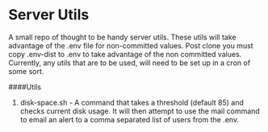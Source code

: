 Server Utils
===

A small repo of thought to be handy server utils.  These utils will take advantage 
of the .env file for non-committed values.  Post clone you must copy .env-dist to .env
to take advantage of the non committed values. Currently, any utils that are to be used, 
will need to be set up in a cron of some sort.



####Utils
1. disk-space.sh - A command that takes a threshold (default 85) and checks current
disk usage.  It will then attempt to use the mail command to email an alert to
a comma separated list of users from the .env.